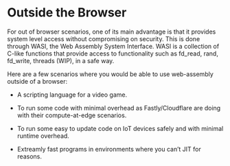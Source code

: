 <h1>Outside the Browser</h1>


For out of browser scenarios, one of its main advantage is that it provides system level access without compromising on security. This is done through WASI, the Web Assembly System Interface. WASI is a collection of C-like functions that provide access to functionality such as fd_read, rand, fd_write, threads (WIP), in a safe way.

Here are a few scenarios where you would be able to use web-assembly outside of a browser:

- A scripting language for a video game.

- To run some code with minimal overhead as Fastly/Cloudflare are doing with their compute-at-edge scenarios.

- To run some easy to update code on IoT devices safely and with minimal runtime overhead.

- Extreamly fast programs in environments where you can’t JIT for reasons.